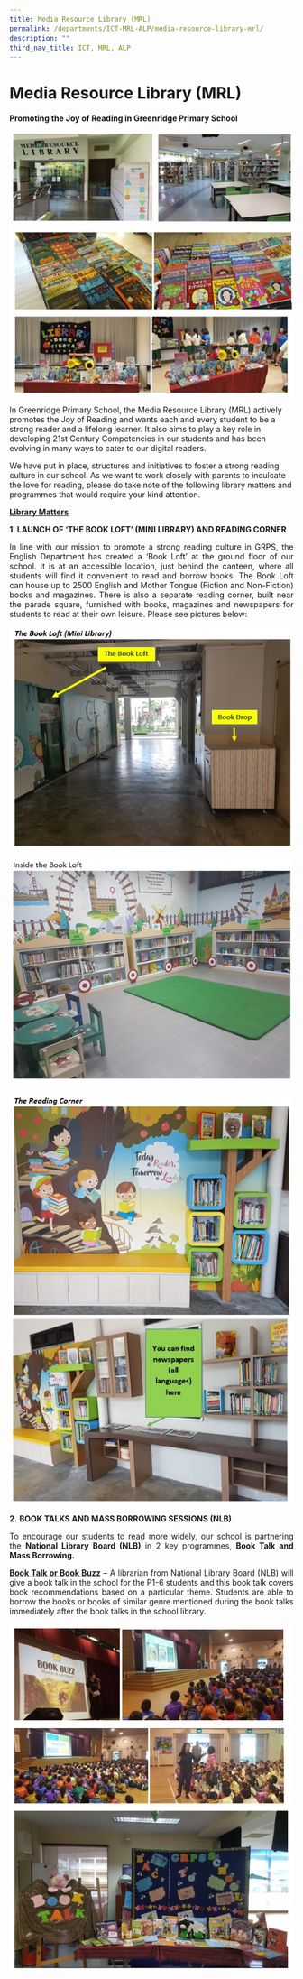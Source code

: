 ```yaml
---
title: Media Resource Library (MRL)
permalink: /departments/ICT-MRL-ALP/media-resource-library-mrl/
description: ""
third_nav_title: ICT, MRL, ALP
---
```

# Media Resource Library (MRL)

**Promoting the Joy of Reading in Greenridge Primary School**

![](/images/Departments/ICT,%20MRL,%20ALP/Media%20Resource%20Library%20(MRL)/MRL1.jpg)

In Greenridge Primary School, the Media Resource Library (MRL) actively promotes the Joy of Reading and wants each and every student to be a strong reader and a lifelong learner. It also aims to play a key role in developing 21st Century Competencies in our students and has been evolving in many ways to cater to our digital readers.  
  
We have put in place, structures and initiatives to foster a strong reading culture in our school. As we want to work closely with parents to inculcate the love for reading, please do take note of the following library matters and programmes that would require your kind attention.  
  
<u><b>Library Matters</b></u>  

**1\. LAUNCH OF ‘THE BOOK LOFT’ (MINI LIBRARY) AND READING CORNER**  

<p style="text-align: justify;">In line with our mission to promote a strong reading culture in GRPS, the English Department has created a ‘Book Loft’ at the ground floor of our school. It is at an accessible location, just behind the canteen, where all students will find it convenient to read and borrow books. The Book Loft can house up to 2500 English and Mother Tongue (Fiction and Non-Fiction) books and magazines. There is also a separate reading corner, built near the parade square, furnished with books, magazines and newspapers for students to read at their own leisure. Please see pictures below:</p>

![](/images/Departments/ICT,%20MRL,%20ALP/Media%20Resource%20Library%20(MRL)/BookLoft.jpg)

![](/images/Departments/ICT,%20MRL,%20ALP/Media%20Resource%20Library%20(MRL)/Insidebookloft.jpg)

![](/images/Departments/ICT,%20MRL,%20ALP/Media%20Resource%20Library%20(MRL)/ReadingCorner.jpg)

**2.** **BOOK TALKS AND MASS BORROWING SESSIONS (NLB)**  

<p style="text-align: justify;">To encourage our students to read more widely, our school is partnering the <b>National Library Board (NLB)</b> in 2 key programmes, <b>Book Talk and Mass Borrowing.</b></p>

<p style="text-align: justify;"><b><u>Book Talk or Book Buzz</u></b> – A librarian from National Library Board (NLB) will give a book talk in the school for the P1-6 students and this book talk covers book recommendations based on a particular theme. Students are able to borrow the books or books of similar genre mentioned during the book talks immediately after the book talks in the school library.</p>

![](/images/Departments/ICT,%20MRL,%20ALP/Media%20Resource%20Library%20(MRL)/BookTalk.jpg)